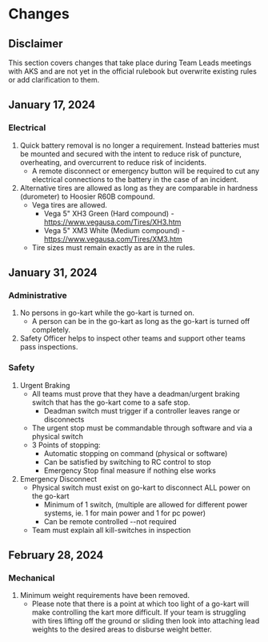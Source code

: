 # Changes

## Disclaimer

This section covers changes that take place during Team Leads meetings with AKS and are not yet in the official rulebook but overwrite existing rules or add clarification to them.

## January 17, 2024

### Electrical

 1. Quick battery removal is no longer a requirement. Instead batteries must be mounted and secured with the intent to reduce risk of puncture, overheating, and overcurrent to reduce risk of incidents.
    * A remote disconnect or emergency button will be required to cut any electrical connections to the battery in the case of an incident.
 2. Alternative tires are allowed as long as they are comparable in hardness (durometer) to Hoosier R60B compound.
    * Vega tires are allowed.
      * Vega 5" XH3 Green (Hard compound) - https://www.vegausa.com/Tires/XH3.htm
      * Vega 5" XM3 White (Medium compound) - https://www.vegausa.com/Tires/XM3.htm
    * Tire sizes must remain exactly as are in the rules.

## January 31, 2024

### Administrative

 1. No persons in go-kart while the go-kart is turned on.
    * A person can be in the go-kart as long as the go-kart is turned off completely.
 2. Safety Officer helps to inspect other teams and support other teams pass inspections.

### Safety

 1. Urgent Braking
    * All teams must prove that they have a deadman/urgent braking switch that has the go-kart come to a safe stop.
      * Deadman switch must trigger if a controller leaves range or disconnects
    * The urgent stop must be commandable through software and via a physical switch
    * 3 Points of stopping:
      * Automatic stopping on command (physical or software)
      * Can be satisfied by switching to RC control to stop
      * Emergency Stop final measure if nothing else works
 2. Emergency Disconnect
    * Physical switch must exist on go-kart to disconnect ALL power on the go-kart
      * Minimum of 1 switch, (multiple are allowed for different power systems, ie. 1 for main power and 1 for pc power)
      * Can be remote controlled --not required
    * Team must explain all kill-switches in inspection

## February 28, 2024

### Mechanical

 1. Minimum weight requirements have been removed.
    * Please note that there is a point at which too light of a go-kart will make controlling the kart more difficult. If your team is struggling with tires lifting off the ground or sliding then look into attaching lead weights to the desired areas to disburse weight better.